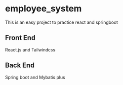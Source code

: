 # employee_system
This is an easy project to practice react and springboot

## Front End
React.js and Tailwindcss

## Back End
Spring boot and Mybatis plus
